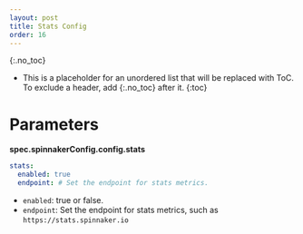 ```yaml
---
layout: post
title: Stats Config
order: 16
---
```


{:.no_toc}
* This is a placeholder for an unordered list that will be replaced with ToC. To exclude a header, add {:.no_toc} after it.
{:toc}


# Parameters

**spec.spinnakerConfig.config.stats**

```yaml
stats:
  enabled: true
  endpoint: # Set the endpoint for stats metrics.
```

- `enabled`: true or false.
- `endpoint`: Set the endpoint for stats metrics, such as `https://stats.spinnaker.io`
